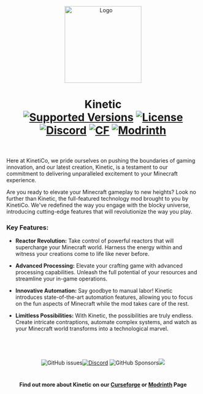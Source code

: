 <p align="center"><img src="https://i.ibb.co/X4d9zGD/kinetic-logo.png" alt="Logo" width="200"></p>
<h1 align="center">Kinetic  <br>
	<a href="https://www.curseforge.com/minecraft/mc-mods/kinetic-base/files"><img src="https://cf.way2muchnoise.eu/versions/kinetic-base.svg" alt="Supported Versions"></a>
	<a href="https://github.com/SuperScary/Kinetic/blob/main/LICENSE"><img src="https://img.shields.io/github/license/SuperScary/Kinetic" alt="License"></a>
	<a href="https://discord.gg/EGyUVjwBGj"><img src="https://img.shields.io/discord/1201988372902707270?color=5865f2&label=Discord&style=flat" alt="Discord"></a>
	<a href="https://www.curseforge.com/minecraft/mc-mods/kinetic-base"><img src="http://cf.way2muchnoise.eu/957493.svg" alt="CF"></a>
  <a href="https://modrinth.com/mod/kinetic-base"><img src="https://img.shields.io/modrinth/dt/kinetic-base?logo=modrinth&label=&suffix=%20&style=flat&color=242629&labelColor=5ca424&logoColor=1c1c1c" alt="Modrinth"></a>
    <br><br>
</h1>

<p>Here at KinetiCo, we pride ourselves on pushing the boundaries of gaming innovation, and our latest creation, Kinetic, is a testament to our commitment to delivering unparalleled excitement to your Minecraft experience.</p>
<p>Are you ready to elevate your Minecraft gameplay to new heights? Look no further than Kinetic, the full-featured technology mod brought to you by KinetiCo. We've redefined the way you engage with the blocky universe, introducing cutting-edge features that will revolutionize the way you play.</p>

### Key Features:

- **Reactor Revolution:** Take control of powerful reactors that will supercharge your Minecraft world. Harness the energy within and witness your creations come to life like never before.

- **Advanced Processing:** Elevate your crafting game with advanced processing capabilities. Unleash the full potential of your resources and streamline your in-game operations.

- **Innovative Automation:** Say goodbye to manual labor! Kinetic introduces state-of-the-art automation features, allowing you to focus on the fun aspects of Minecraft while the mod takes care of the rest.

- **Limitless Possibilities:** With Kinetic, the possibilities are truly endless. Create intricate contraptions, automate complex systems, and watch as your Minecraft world transforms into a technological marvel.

<p>&nbsp;</p>
<h1></h1>
<p align="center"><img alt="GitHub issues" src="https://img.shields.io/github/issues/SuperScary/Kinetic?label=Report%20Issues"></a><a href="https://discord.gg/EGyUVjwBGj"><img src="https://img.shields.io/discord/1201988372902707270?color=5865f2&label=Discord&style=flat" alt="Discord"></a> <img alt="GitHub Sponsors" src="https://img.shields.io/github/sponsors/SuperScary?label=Sponsors"></a><a title="Crowdin" target="_blank" href="https://crowdin.com/project/kinetic"><img src="https://badges.crowdin.net/kinetic/localized.svg"></a></p>
<h1></h1>
<h4 align="center">Find out more about Kinetic on our <a href="https://www.curseforge.com/minecraft/mc-mods/kinetic-base">Curseforge</a> or <a href="https://modrinth.com/mod/kinetic-base">Modrinth</a> Page</h4>
